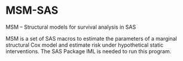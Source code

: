 # MSM-SAS
MSM – Structural models for survival analysis in SAS

MSM is a set of SAS macros to estimate the parameters of a marginal structural Cox model and estimate risk under hypothetical static interventions. The SAS Package IML is needed to run this program.
